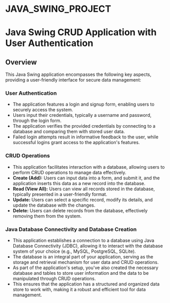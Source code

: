 # JAVA_SWING_PROJECT
# Java Swing CRUD Application with User Authentication

## Overview

This Java Swing application encompasses the following key aspects, providing a user-friendly interface for secure data management:

### User Authentication

- The application features a login and signup form, enabling users to securely access the system.
- Users input their credentials, typically a username and password, through the login form.
- The application verifies the provided credentials by connecting to a database and comparing them with stored user data.
- Failed login attempts result in informative feedback to the user, while successful logins grant access to the application's features.

### CRUD Operations

- This application facilitates interaction with a database, allowing users to perform CRUD operations to manage data effectively.
- **Create (Add):** Users can input data into a form, and submit it, and the application inserts this data as a new record into the database.
- **Read (View All):** Users can view all records stored in the database, typically presented in a user-friendly format.
- **Update:** Users can select a specific record, modify its details, and update the database with the changes.
- **Delete:** Users can delete records from the database, effectively removing them from the system.

### Java Database Connectivity and Database Creation

- This application establishes a connection to a database using Java Database Connectivity (JDBC), allowing it to interact with the database system of your choice (e.g., MySQL, PostgreSQL, SQLite).
- The database is an integral part of your application, serving as the storage and retrieval mechanism for user data and CRUD operations.
- As part of the application's setup, you've also created the necessary database and tables to store user information and the data to be manipulated through CRUD operations.
- This ensures that the application has a structured and organized data store to work with, making it a robust and efficient tool for data management.
